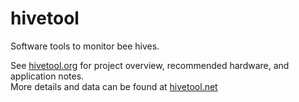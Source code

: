 hivetool
========

Software tools to monitor bee hives.

See <a href=hivetool.org>hivetool.org</a> for project overview, recommended hardware, and application notes.<br>
More details and data can be found at <a href=hivetool.net>hivetool.net</a>